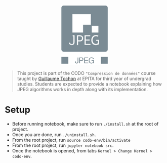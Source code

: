 <img src="./img/jpeg-logo.png" hspace="35%" width="30%">

> This project is part of the CODO `"Compression de données"` course taught by [Guillaume Tochon](https://www.lrde.epita.fr/wiki/Courses/CODO) at EPITA for third year of undergrad studies. Students are expected to provide a notebook explaining how JPEG algorithms works in depth along with its implementation.

# Setup

- Before running notebook, make sure to run `./install.sh` at the root of project.
- Once you are done, run `./uninstall.sh`.
- From the root project, run `source codo-env/bin/activate`
- From the root project, run `jupyter notebook src`.
- Once the notebook is opened, from tabs `Kernel > Change Kernel > codo-env`.